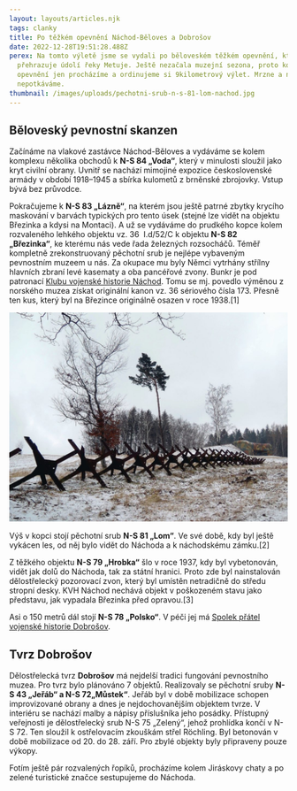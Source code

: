 ```yaml
---
layout: layouts/articles.njk
tags: clanky
title: Po těžkém opevnění Náchod-Běloves a Dobrošov
date: 2022-12-28T19:51:28.488Z
perex: Na tomto výletě jsme se vydali po běloveském těžkém opevnění, které
  přehrazuje údolí řeky Metuje. Ještě nezačala muzejní sezona, proto kolem
  opevnění jen procházíme a ordinujeme si 9kilometrový výlet. Mrzne a nikoho
  nepotkáváme.
thumbnail: /images/uploads/pechotni-srub-n-s-81-lom-nachod.jpg
---
```

## Běloveský pevnostní skanzen

Začínáme na vlakové zastávce Náchod-Běloves a vydáváme se kolem komplexu několika obchodů k **N-S 84 „Voda“**, který v minulosti sloužil jako kryt civilní obrany. Uvnitř se nachází mimojiné expozice československé armády v období 1918–1945 a sbírka kulometů z brněnské zbrojovky. Vstup bývá bez průvodce.

Pokračujeme k **N-S 83 „Lázně“**, na kterém jsou ještě patrné zbytky krycího maskování v barvách typických pro tento úsek (stejné lze vidět na objektu Březinka a kdysi na Montaci). A už se vydáváme do prudkého kopce kolem rozvaleného lehkého objektu vz. 36  I.d/52/C k objektu **N-S 82 „Březinka“**, ke kterému nás vede řada železných rozsocháčů. Téměř kompletně zrekonstruovaný pěchotní srub je nejlépe vybaveným pevnostním muzeem u nás. Za okupace mu byly Němci vytrhány střílny hlavních zbraní levé kasematy a oba pancéřové zvony. Bunkr je pod patronací [Klubu vojenské historie Náchod](http://www.brezinka.cz/kvh-nachod). Tomu se mj. povedlo výměnou z norského muzea získat originální kanon vz. 36 sériového čísla 173. Přesně ten kus, který byl na Březince originálně osazen v roce 1938.\[1]

![NS-82 „Březinka“](/images/uploads/tezky-objekt-ns-82-brezinka.jpg)

Výš v kopci stojí pěchotní srub **N-S 81 „Lom“**. Ve své době, kdy byl ještě vykácen les, od něj bylo vidět do Náchoda a k náchodskému zámku.\[2]

Z těžkého objektu **N-S 79 „Hrobka“** šlo v roce 1937, kdy byl vybetonován, vidět jak dolů do Náchoda, tak za státní hranici. Proto zde byl nainstalován dělostřelecký pozorovací zvon, který byl umístěn netradičně do středu stropní desky. KVH Náchod nechává objekt v poškozeném stavu jako představu, jak vypadala Březinka před opravou.\[3]

Asi o 150 metrů dál stojí **N-S 78 „Polsko“**. V péči jej má [Spolek přátel vojenské historie Dobrošov](https://spvhd.cz/).

## Tvrz Dobrošov

Dělostřelecká tvrz **Dobrošov** má nejdelší tradici fungování pevnostního muzea. Pro tvrz bylo plánováno 7 objektů. Realizovaly se pěchotní sruby **N-S 43 „Jeřáb“ a N-S 72„Můstek“**. Jeřáb byl v době mobilizace schopen improvizované obrany a dnes je nejdochovanějším objektem tvrze. V interiéru se nachází malby a nápisy příslušníka jeho posádky. Přístupný veřejnosti je dělostřelecký srub N-S 75 „Zelený“, jehož prohlídka končí v N-S 72. Ten sloužil k ostřelovacím zkouškám střel Röchling. Byl betonován v době mobilizace od 20. do 28. září. Pro zbylé objekty byly připraveny pouze výkopy.

Fotím ještě pár rozvalených řopíků, procházíme kolem Jiráskovy chaty a po zelené turistické značce sestupujeme do Náchoda.